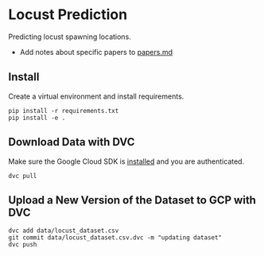 # Locust Prediction

Predicting locust spawning locations.

- Add notes about specific papers to [papers.md](./papers.md)

## Install

Create a virtual environment and install requirements.

```
pip install -r requirements.txt
pip install -e .
```

## Download Data with DVC

Make sure the Google Cloud SDK is [installed](https://cloud.google.com/sdk/docs/install) and you are authenticated.

```
dvc pull
```

## Upload a New Version of the Dataset to GCP with DVC

```
dvc add data/locust_dataset.csv
git commit data/locust_dataset.csv.dvc -m "updating dataset"
dvc push
```
